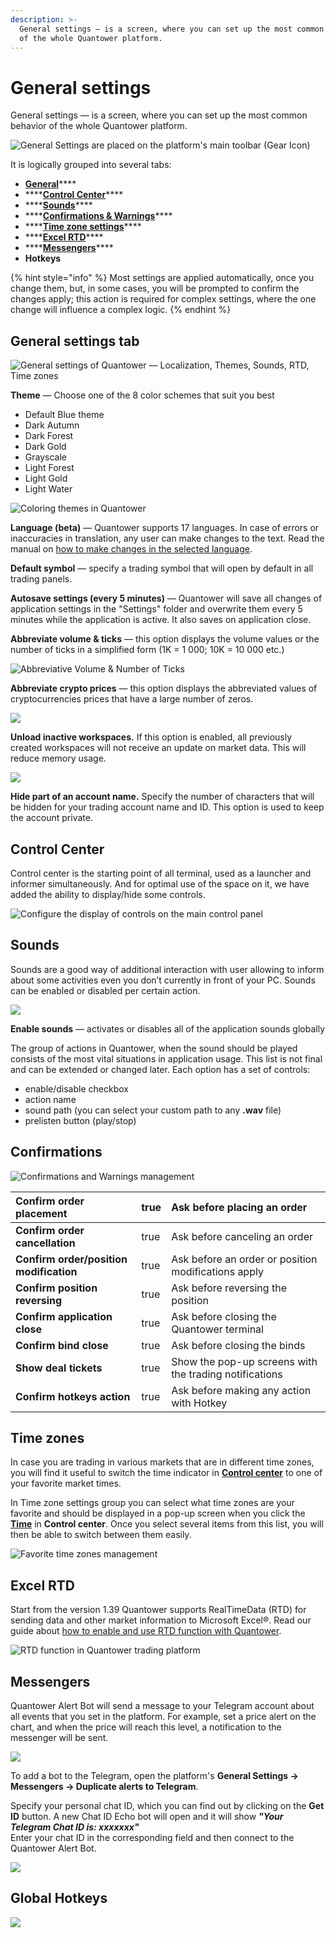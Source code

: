 ```yaml
---
description: >-
  General settings — is a screen, where you can set up the most common behavior
  of the whole Quantower platform.
---
```


# General settings

General settings — is a screen, where you can set up the most common behavior of the whole Quantower platform. 

![General Settings are placed on the platform&apos;s main toolbar \(Gear Icon\)](../.gitbook/assets/image%20%28133%29.png)

It is logically grouped into several tabs: 

* [**General**](general-settings-1.md#general)\*\*\*\*
* \*\*\*\*[**Control Center**](general-settings-1.md#control-center)\*\*\*\*
* \*\*\*\*[**Sounds**](general-settings-1.md#sounds)\*\*\*\*
* \*\*\*\*[**Confirmations & Warnings**](general-settings-1.md#confirmations)\*\*\*\*
* \*\*\*\*[**Time zone settings**](general-settings-1.md#time-zones)\*\*\*\*
* \*\*\*\*[**Excel RTD**](../miscellaneous-panels/excel-rtd-trading/)\*\*\*\*
* \*\*\*\*[**Messengers**](general-settings-1.md#messengers)\*\*\*\*
* **Hotkeys**

{% hint style="info" %}
Most settings are applied automatically, once you change them, but, in some cases, you will be prompted to confirm the changes apply; this action is required for complex settings, where the one change will influence a complex logic.
{% endhint %}

## General settings tab

![General settings of Quantower &#x2014; Localization, Themes, Sounds, RTD, Time zones](../.gitbook/assets/image%20%28134%29.png)

**Theme** — Сhoose one of the 8 color schemes that suit you best

* Default Blue theme
* Dark Autumn
* Dark Forest
* Dark Gold
* Grayscale
* Light Forest
* Light Gold
* Light Water

![Coloring themes in Quantower](../.gitbook/assets/themes.gif)

**Language \(beta\)** — Quantower supports 17 languages. In case of errors or inaccuracies in translation, any user can make changes to the text. Read the manual on [how to make changes in the selected language](https://help.quantower.com/customization/localization).

**Default symbol** — specify a trading symbol that will open by default in all trading panels.

**Autosave settings \(every 5 minutes\)** — Quantower will save all changes of application settings in the "Settings" folder and overwrite them every 5 minutes while the application is active. It also saves on application close.

**Abbreviate volume & ticks** — this option displays the volume values or the number of ticks in a simplified form \(1K = 1 000; 10K = 10 000 etc.\)

![Abbreviative Volume &amp; Number of Ticks](../.gitbook/assets/abbreviative-volume.png)

**Abbreviate crypto prices** — this option displays the abbreviated values of cryptocurrencies prices that have a large number of zeros.

![](../.gitbook/assets/abbreviate-cryptos.gif)

**Unload inactive workspaces.** If this option is enabled, all previously created workspaces will not receive an update on market data. This will reduce memory usage.

![](../.gitbook/assets/image%20%28136%29.png)

**Hide part of an account name.** Specify the number of characters that will be hidden for your trading account name and ID. This option is used to keep the account private.

## Control Center

Control center is the starting point of all terminal, used as a launcher and informer simultaneously. And for optimal use of the space on it, we have added the ability to display/hide some controls.

![Configure the display of controls on the main control panel](../.gitbook/assets/image%20%2875%29.png)

## Sounds

Sounds are a good way of additional interaction with user allowing to inform about some activities even you don’t currently in front of your PC. Sounds can be enabled or disabled per certain action.

![](../.gitbook/assets/general-settings-_-sounds.gif)

**Enable sounds** — activates or disables all of the application sounds globally

The group of actions in Quantower, when the sound should be played consists of the most vital situations in application usage. This list is not final and can be extended or changed later. Each option has a set of controls: 

* enable/disable checkbox
* action name
* sound path \(you can select your custom path to any **.wav** file\)
* prelisten button \(play/stop\)

## Confirmations

![Confirmations and Warnings management](../.gitbook/assets/image%20%2865%29.png)

| **Confirm order placement** | true | Ask before placing an order |
| :--- | :--- | :--- |
| **Confirm order cancellation** | true | Ask before canceling an order |
| **Confirm order/position modification** | true | Ask before an order or position modifications apply |
| **Confirm position reversing** | true | Ask before reversing the position |
| **Confirm application close** | true | Ask before closing the Quantower terminal |
| **Confirm bind close** | true | Ask before closing the binds |
| **Show deal tickets** | true | Show the pop-up screens with the trading notifications |
| **Confirm hotkeys action** | true | Ask before making any action with Hotkey |

## Time zones

In case you are trading in various markets that are in different time zones, you will find it useful to switch the time indicator in [**Control center**](main-toolbar.md) to one of your favorite market times.

In Time zone settings group you can select what time zones are your favorite and should be displayed in a pop-up screen when you click the [**Time**](main-toolbar.md#time-and-time-zones) in **Control center**. Once you select several items from this list, you will then be able to switch between them easily.

![Favorite time zones management](../.gitbook/assets/image%20%2870%29.png)

## Excel RTD

Start from the version 1.39 Quantower supports RealTimeData \(RTD\) for sending data and other market information to Microsoft Excel®. Read our guide about [how to enable and use RTD function with Quantower](../miscellaneous-panels/excel-rtd-trading/).

![RTD function in Quantower trading platform](../.gitbook/assets/image%20%2866%29.png)

## Messengers

Quantower Alert Bot will send a message to your Telegram account about all events that you set in the platform. For example, set a price alert on the chart, and when the price will reach this level, a notification to the messenger will be sent.

![](../.gitbook/assets/telegram-alerts.gif)

To add a bot to the Telegram, open the platform's **General Settings -&gt; Messengers -&gt; Duplicate alerts to Telegram**.

Specify your personal chat ID, which you can find out by clicking on the **Get ID** button. A new Chat ID Echo bot will open and it will show _**"Your Telegram Chat ID is: xxxxxxx"**_  
Enter your chat ID in the corresponding field and then connect to the Quantower Alert Bot.

![](../.gitbook/assets/image%20%28135%29.png)

## Global Hotkeys

![](../.gitbook/assets/image%20%2874%29.png)



